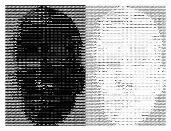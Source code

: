 <picture align="left">
    <!-- <source width=50% align="left" media="(prefers-color-scheme: dark)" src="ASCII-art-dark.png"> -->
    <img width=50% align="left" alt="" media="(prefers-color-scheme: dark)" src="ASCII-art-dark.png">
    <img width=50% align="left" alt="" media="(prefers-color-scheme: light)" src="ASCII-art.png">
</picture>

```
Joshua Kranabetter
----------------------------------
OS: Windows / Linux
Pronouns: He/Him
Location: British Columbia, Canada
Languages: 
    - Python
    - C/C++
    - Javascript
    - Java
Interests:
    - Machine Learning
    - Software Developement
Frameworks:
    - Flask
    - Tensorflow
    - Pytorch
    - Sklearn
Learning: 
    - Rust
    - Django
Hobbies: 
    - Gardening
    - Arduino/Raspberry Pi
    - Rock Climbing, Chess
----------------------------------
Discord: FishingEnjoyer#1293
Linkedin: https://www.linkedin.com/in/joshua-kranabetter-27a38077/
```